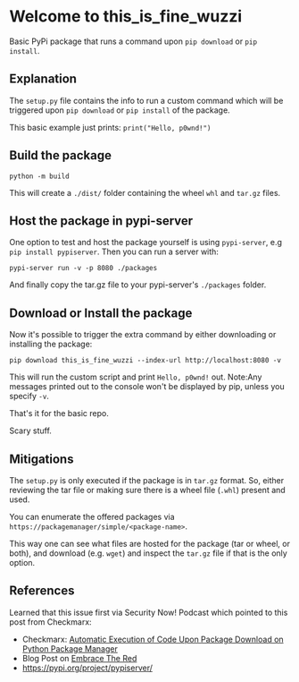# Welcome to this_is_fine_wuzzi

Basic PyPi package that runs a command upon `pip download` or `pip install`.

## Explanation

The `setup.py` file contains the info to run a custom command which will be triggered upon `pip download` or `pip install` of the package.

This basic example just prints: `print("Hello, p0wnd!")`


## Build the package

```
python -m build
```

This will create a `./dist/` folder containing the wheel `whl` and `tar.gz` files.

## Host the package in pypi-server

One option to test and host the package yourself is using `pypi-server`, e.g `pip install pypiserver`. 
Then you can run a server with:

```
pypi-server run -v -p 8080 ./packages
```

And finally copy the tar.gz file to your pypi-server's `./packages` folder.

## Download or Install the package

Now it's possible to trigger the extra command by either downloading or installing the package:

```
pip download this_is_fine_wuzzi --index-url http://localhost:8080 -v
```

This will run the custom script and print `Hello, p0wnd!` out. 
Note:Any messages printed out to the console won't be displayed by pip, unless you specify `-v`.

That's it for the basic repo.

Scary stuff.

## Mitigations

The `setup.py` is only executed if the package is in `tar.gz` format. So, either reviewing the tar file or making sure there is a wheel file (`.whl`) present and used.

You can enumerate the offered packages via `https://packagemanager/simple/<package-name>`.

This way one can see what files are hosted for the package (tar or wheel, or both), and download (e.g. `wget`) and inspect the `tar.gz` file if that is the only option.


## References

Learned that this issue first via Security Now! Podcast which pointed to this post from Checkmarx:

* Checkmarx: [Automatic Execution of Code Upon Package Download on Python Package Manager](https://medium.com/checkmarx-security/automatic-execution-of-code-upon-package-download-on-python-package-manager-cd6ed9e366a8)
* Blog Post on [Embrace The Red](https://embracethered.com/blog/posts/2022/python-package-manager-install-and-download-vulnerability/)
* https://pypi.org/project/pypiserver/

